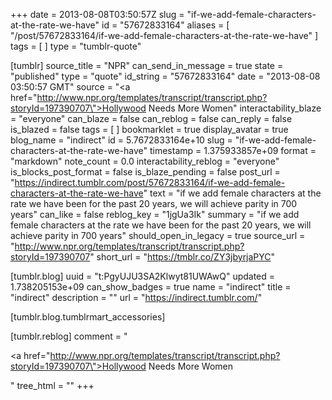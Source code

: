 +++
date = 2013-08-08T03:50:57Z
slug = "if-we-add-female-characters-at-the-rate-we-have"
id = "57672833164"
aliases = [ "/post/57672833164/if-we-add-female-characters-at-the-rate-we-have" ]
tags = [ ]
type = "tumblr-quote"

[tumblr]
source_title = "NPR"
can_send_in_message = true
state = "published"
type = "quote"
id_string = "57672833164"
date = "2013-08-08 03:50:57 GMT"
source = "<a href=\"http://www.npr.org/templates/transcript/transcript.php?storyId=197390707\">Hollywood Needs More Women</a>"
interactability_blaze = "everyone"
can_blaze = false
can_reblog = false
can_reply = false
is_blazed = false
tags = [ ]
bookmarklet = true
display_avatar = true
blog_name = "indirect"
id = 5.7672833164e+10
slug = "if-we-add-female-characters-at-the-rate-we-have"
timestamp = 1.375933857e+09
format = "markdown"
note_count = 0.0
interactability_reblog = "everyone"
is_blocks_post_format = false
is_blaze_pending = false
post_url = "https://indirect.tumblr.com/post/57672833164/if-we-add-female-characters-at-the-rate-we-have"
text = "if we add female characters at the rate we have been for the past 20 years, we will achieve parity in 700 years"
can_like = false
reblog_key = "1jgUa3Ik"
summary = "if we add female characters at the rate we have been for the past 20 years, we will achieve parity in 700 years"
should_open_in_legacy = true
source_url = "http://www.npr.org/templates/transcript/transcript.php?storyId=197390707"
short_url = "https://tmblr.co/ZY3jbyrjaPYC"

[tumblr.blog]
uuid = "t:PgyUJU3SA2Klwyt81UWAwQ"
updated = 1.738205153e+09
can_show_badges = true
name = "indirect"
title = "indirect"
description = ""
url = "https://indirect.tumblr.com/"

[tumblr.blog.tumblrmart_accessories]

[tumblr.reblog]
comment = "<p><a href=\"http://www.npr.org/templates/transcript/transcript.php?storyId=197390707\">Hollywood Needs More Women</a></p>"
tree_html = ""
+++
